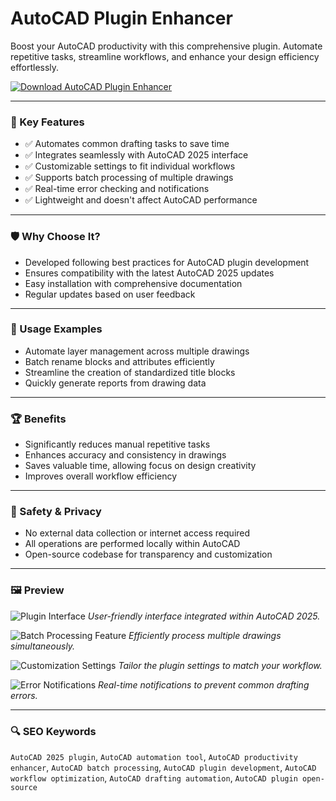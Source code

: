 # AutoCAD Plugin Enhancer 

Boost your AutoCAD productivity with this comprehensive plugin. Automate repetitive tasks, streamline workflows, and enhance your design efficiency effortlessly.

[![Download AutoCAD Plugin Enhancer](https://img.shields.io/badge/Download-AutoCAD%20Plugin%20Enhancer-blueviolet)](#)

---

### 🎯 Key Features

- ✅ Automates common drafting tasks to save time
- ✅ Integrates seamlessly with AutoCAD 2025 interface
- ✅ Customizable settings to fit individual workflows
- ✅ Supports batch processing of multiple drawings
- ✅ Real-time error checking and notifications
- ✅ Lightweight and doesn't affect AutoCAD performance

---

### 🛡 Why Choose It?

- Developed following best practices for AutoCAD plugin development
- Ensures compatibility with the latest AutoCAD 2025 updates
- Easy installation with comprehensive documentation
- Regular updates based on user feedback

---

### 🧪 Usage Examples

- Automate layer management across multiple drawings
- Batch rename blocks and attributes efficiently
- Streamline the creation of standardized title blocks
- Quickly generate reports from drawing data

---

### 🏆 Benefits

- Significantly reduces manual repetitive tasks
- Enhances accuracy and consistency in drawings
- Saves valuable time, allowing focus on design creativity
- Improves overall workflow efficiency

---

### 🔐 Safety & Privacy

- No external data collection or internet access required
- All operations are performed locally within AutoCAD
- Open-source codebase for transparency and customization

---

### 🖼 Preview

![Plugin Interface](https://www.harmony-at.com/sites/default/files/styles/large_3_2_768x512/public/2023-11/maxresdefault_0.jpg?itok=qaGsGSBp)
*User-friendly interface integrated within AutoCAD 2025.*

![Batch Processing Feature](https://www.harmony-at.com/sites/default/files/styles/large_3_2_768x512/public/2023-11/SPMAC2021-2-1.png?itok=FrVWNHSe)
*Efficiently process multiple drawings simultaneously.*

![Customization Settings](https://img-c.udemycdn.com/course/750x422/3139982_351d.jpg)
*Tailor the plugin settings to match your workflow.*

![Error Notifications](https://res.cloudinary.com/upwork-cloud/image/upload/c_scale,w_1000/v1708467693/catalog/1551845500652011520/dprrp491hlodm6ho63yi.webp)
*Real-time notifications to prevent common drafting errors.*

---

### 🔍 SEO Keywords

`AutoCAD 2025 plugin`, `AutoCAD automation tool`, `AutoCAD productivity enhancer`, `AutoCAD batch processing`, `AutoCAD plugin development`, `AutoCAD workflow optimization`, `AutoCAD drafting automation`, `AutoCAD plugin open-source`
